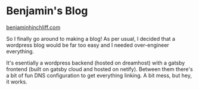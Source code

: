 # Benjamin's Blog

[benjaminhinchliff.com](https://benjaminhinchliff.com/)

So I finally go around to making a blog! As per usual, I decided that a
wordpress blog would be far too easy and I needed over-engineer everything.

It's esentially a wordpress backend (hosted on dreamhost) with a gatsby
frontend (built on gatsby cloud and hosted on netify). Between them there's
a bit of fun DNS configuration to get everything linking. A bit mess, but hey,
it works.
